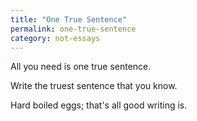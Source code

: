 ```yaml
---
title: "One True Sentence"
permalink: one-true-sentence
category: not-essays
---
```


All you need is one true sentence.

Write the truest sentence that you know.

Hard boiled eggs; that's all good writing is.
